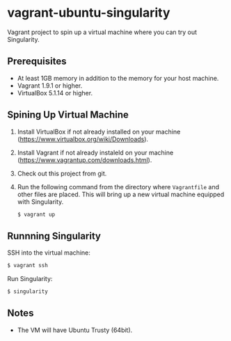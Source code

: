 # vagrant-ubuntu-singularity

Vagrant project to spin up a virtual machine where you can try out Singularity.

## Prerequisites

- At least 1GB memory in addition to the memory for your host machine.
- Vagrant 1.9.1 or higher.
- VirtualBox 5.1.14 or higher.

## Spining Up Virtual Machine

1. Install VirtualBox if not already installed on your machine (https://www.virtualbox.org/wiki/Downloads).

1. Install Vagrant if not already instaleld on your machine (https://www.vagrantup.com/downloads.html).

1. Check out this project from git.

1. Run the following command from the directory where `Vagrantfile` and other files are placed. This will bring up a new virtual machine equipped with Singularity.

    ```bash
    $ vagrant up
    ```

## Runnning Singularity

SSH into the virtual machine:

```bash
$ vagrant ssh
```

Run Singularity:

```bash
$ singularity
```

## Notes

- The VM will have Ubuntu Trusty (64bit).
